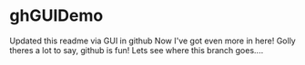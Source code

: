 # ghGUIDemo

Updated this readme via GUI in github
Now I've got even more in here! 
Golly theres a lot to say, github is fun!
Lets see where this branch goes....
